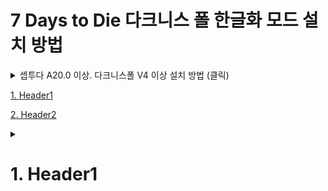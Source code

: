 # 7 Days to Die 다크니스 폴 한글화 모드 설치 방법

<details><summary>셉투다 A20.0 이상. 다크니스폴 V4 이상 설치 방법 (클릭)</summary>

1. GitHub 우측 Release로 가서 최신 버전의 zip 파일을 받으세요
2. 7 Days to Die 설치 폴더로 이동
3. 압축 파일을 열어서 Mods 폴더를 7 Daysto Die 설치 폴더에 압축 해제
4. Mods 폴더로 이동
5. 0-DarknessFallsCore_Koreana, 3-DF-BdubsVehicles_Koreana라는 폴더가 나오면 게임 실행. (실행 중이었으면 종료 후 재실행)

</details>




[1. Header1](#1-Header1)

[2. Header2](#11-Header2)

<details><summary><h1>1. Header1</h1></summary> 

  * 1
  * 2
  * 3
  * 4
  * 5
  * 6
  * 7
  * 8
  * 9
  * 10
  * 11
  * 12
  * 13
  * 14
  * 15
  * 16
  * 17
  
 <details>
 <summary><h2>1.1 Header2</h2></summary>

   * 1
  * 2
  * 3
  * 4
  * 5
  * 6
  * 7
  * 8
  * 9
  * 10
  * 11
  * 12
  * 13
  * 14
  * 15
  * 16
  * 17
 
  </details>
 
</details>
